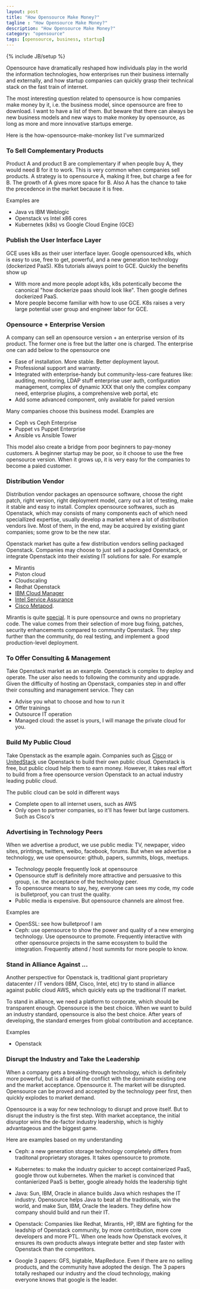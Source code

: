 ```yaml
---
layout: post
title: "How Opensource Make Money?"
tagline : "How Opensource Make Money?"
description: "How Opensource Make Money?"
category: "opensource"
tags: [opensource, business, startup]
---
```

{% include JB/setup %}

Opensource have dramatically reshaped how individuals play in the world the information technologies, how enterprises run their business internally and externally, and how startup companies can quickly grasp their technical stack on the fast train of internet.

The most interesting question related to opensource is how companies make money by it, i.e. the business model, since opensource are free to download. I want to have a list of them. But beware that there can always be new business models and new ways to make monkey by opensource, as long as more and more innovative startups emerge.

Here is the how-opensource-make-monkey list I've summarized

### To Sell Complementary Products

Product A and product B are complementary if when people buy A, they would need B for it to work. This is very common when companies sell products. A strategy is to opensource A, making it free, but charge a fee for B. The growth of A gives more space for B. Also A has the chance to take the precedence in the market because it is free.

Examples are

  * Java vs IBM Weblogic
  * Openstack vs Intel x86 cores
  * Kubernetes (k8s) vs Google Cloud Engine (GCE)

### Publish the User Interface Layer

GCE uses k8s as their user interface layer. Google opensourced k8s, which is easy to use, free to get, powerful, and a new generation technology (dockerized PaaS). K8s tutorials always point to GCE. Quickly the benefits show up

  * With more and more people adopt k8s, k8s potentically become the canonical "how dockerize paas should look like". Then google defines dockerized PaaS.
  * More people become familiar with how to use GCE. K8s raises a very large potential user group and engineer labor for GCE.

### Opensource + Enterprise Version

A company can sell an opensource version + an enterprise version of its product. The former one is free but the latter one is charged. The enterprise one can add below to the opensource one

  * Ease of installation. More stable. Better deployment layout.
  * Professional support and warranty.
  * Integrated with enterprise-handy but community-less-care features like: auditing, monitoring, LDAP stuff enterprise user auth, configuration management, complex of dynamic XXX that only the complex company need, enterprise plugins, a comprehensive web portal, etc
  * Add some advanced component, only available for paied version

Many companies choose this business model. Examples are

  * Ceph vs Ceph Enterprise
  * Puppet vs Puppet Enterprise
  * Ansible vs Ansible Tower

This model also create a bridge from poor beginners to pay-money customers. A beginner startup may be poor, so it choose to use the free opensource version. When it grows up, it is very easy for the companies to become a paied customer.

### Distribution Vendor

Distribution vendor packages an opensource software, choose the right patch, right version, right deployment model, carry out a lot of testing, make it stable and easy to install. Complex opensource softwares, such as Openstack, which may consists of many components each of which need speciallized expertise, usually develop a market where a lot of distribution vendors live. Most of them, in the end, may be acquired by existing giant companies; some grow to be the new star.

Openstack market has quite a few distribution vendors selling packaged Openstack. Companies may choose to just sell a packaged Openstack, or integrate Openstack into their existing IT solutions for sale. For example

  * Mirantis
  * Piston cloud
  * Cloudscaling
  * Redhat Openstack
  * [IBM Cloud Manager](https://www.ibm.com/developerworks/servicemanagement/cvm/sce/)
  * [Intel Service Assurance](http://www.intel.com/content/www/us/en/software/intel-service-assurance-redapt-white-paper.html)
  * [Cisco Metapod](http://www.cisco.com/c/en/us/products/cloud-systems-management/metapod/index.html).

Mirantis is quite [special](https://www.mirantis.com/blog/mirantis-openstack-real-open-community-development/). It is pure opensource and owns no proprietary code. The value comes from their selection of more bug fixing, patches, security enhancements compared to community Openstack. They step further than the community, do real testing, and implement a good production-level deployment.

### To Offer Consulting & Management

Take Openstack market as an example. Openstack is complex to deploy and operate. The user also needs to following the community and upgrade. Given the difficulty of hosting an Openstack, companies step in and offer their consulting and management service. They can

  * Advise you what to choose and how to run it
  * Offer trainings
  * Outsource IT operation
  * Managed cloud: the asset is yours, I will manage the private cloud for you.

### Build My Public Cloud

Take Openstack as the example again. Companies such as [Cisco](https://www.telstra.com.au/business-enterprise/solutions/cloud-services/public-cloud/cisco-cloud-services) or [UnitedStack](https://www.ustack.com/) use Openstack to build their own public cloud. Openstack is free, but public cloud help them to earn money. However, it takes real effort to build from a free opensource version Openstack to an actual industry leading public cloud.

The public cloud can be sold in different ways

  * Complete open to all internet users, such as AWS
  * Only open to partner companies, so it'll has fewer but large customers. Such as Cisco's

### Advertising in Technology Peers

When we advertise a product, we use public media: TV, newpaper, video sites, printings, twitters, weibo, facebook, forums. But when we advertise a technology, we use opensource: github, papers, summits, blogs, meetups.

  * Technology people frequently look at opensource
  * Opensource stuff is definitely more attractive and persuasive to this group, i.e. the acceptance of the technology peer.
  * To opensource means to say, hey, everyone can sees my code, my code is bulletproof, you can trust the quality.
  * Public media is expensive. But opensource channels are almost free.

Examples are

  * OpenSSL: see how bulletproof I am
  * Ceph: use opensource to show the power and quality of a new emerging technology. Use opensource to promote. Frequently interactive with other opensource projects in the same ecosystem to build the integration. Frequently attend / host summits for more people to know.

### Stand in Alliance Against ...

Another perspective for Openstack is, traditional giant proprietary datacenter / IT vendors (IBM, Cisco, Intel, etc) try to stand in alliance against public cloud AWS, which quickly eats up the traditional IT market.

To stand in alliance, we need a platform to corporate, which should be transparent enough. Opensource is the best choice. When we want to build an industry standard, opensource is also the best choice. After years of developing, the standard emerges from global contribution and acceptance.

Examples

  * Openstack

### Disrupt the Industry and Take the Leadership

When a company gets a breaking-through technology, which is definitely more powerful, but is afraid of the conflict with the dominate existing one and the market acceptance. Opensource it. The market will be disrupted. Opensource can be proved and accepted by the technology peer first, then quickly explodes to market demand.

Opensource is a way for new technology to disrupt and prove itself. But to disrupt the industry is the first step. With market acceptance, the initial disruptor wins the de-factor industry leadership, which is highly advantageous and the biggest game.

Here are examples based on my understanding

  * Ceph: a new generation storage technology completely differs from traditonal proprietary storages. It takes opensource to promote.

  * Kubernetes: to make the industry quicker to accept containerized PaaS, google throw out kubernetes. When the market is convinced that contanierized PaaS is better, google already holds the leadership tight

  * Java: Sun, IBM, Oracle in aliance builds Java which reshapes the IT industry. Opensource helps Java to beat all the traditionals, win the world, and make Sun, IBM, Oracle the leaders. They define how company should build and run their IT.

  * Openstack: Companies like Redhat, Mirantis, HP, IBM are fighting for the leadship of Openstack community, by more contribution, more core developers and more PTL. When one leads how Openstack evolves, it ensures its own products always integrate better and step faster with Openstack than the competitors.
  
  * Google 3 papers: GFS, bigtable, MapReduce. Even if there are no selling products, and the community have adopted the design. The 3 papers totally reshaped our industry and the cloud technology, making everyone knows that google is the leader.










